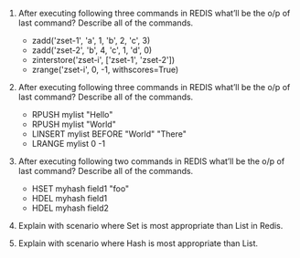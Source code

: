 1. After executing following three commands in REDIS what’ll be the o/p of last command? Describe all of the commands.
    * zadd('zset-1', 'a', 1, 'b', 2, 'c', 3)
    * zadd('zset-2', 'b', 4, 'c', 1, 'd', 0)
    * zinterstore('zset-i', ['zset-1', 'zset-2'])
    * zrange('zset-i', 0, -1, withscores=True)

2. After executing following three commands in REDIS what’ll be the o/p of last command? Describe all of the commands.
    * RPUSH mylist "Hello"
    * RPUSH mylist "World"
    * LINSERT mylist BEFORE "World" "There"
    * LRANGE mylist 0 -1

3. After executing following two commands in REDIS what’ll be the o/p of last command? Describe all of the commands.
    * HSET myhash field1 "foo"
    * HDEL myhash field1
    * HDEL myhash field2

4. Explain with scenario where Set is most appropriate than List in Redis.

5. Explain with scenario where Hash is most appropriate than List.
